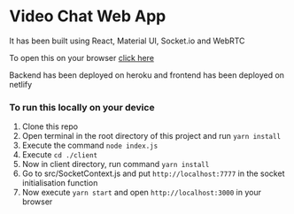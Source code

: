 # Video Chat Web App

It has been built using React, Material UI, Socket.io and WebRTC 

To open this on your browser [click here](https://webrtc-videochat-web-app.netlify.app/)

Backend has been deployed on heroku and frontend has been deployed on netlify

### To run this locally on your device

1. Clone this repo 
2. Open terminal in the root directory of this project and run `yarn install`
3. Execute the command `node index.js` 
4. Execute `cd ./client`
5. Now in client directory, run command `yarn install`
6. Go to src/SocketContext.js and put `http://localhost:7777` in the socket initialisation function
7. Now execute `yarn start` and open `http://localhost:3000` in your browser
